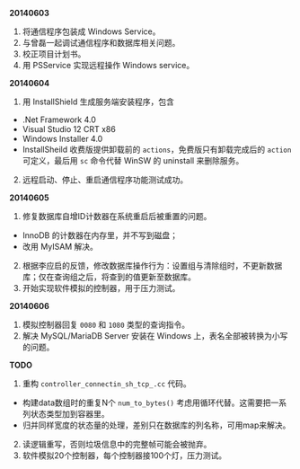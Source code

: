 **20140603**

1. 将通信程序包装成 Windows Service。
2. 与曾磊一起调试通信程序和数据库相关问题。
3. 校正项目计划书。
4. 用 PSService 实现远程操作 Windows service。

**20140604**

1. 用 InstallShield 生成服务端安装程序，包含
  - .Net Framework 4.0
  - Visual Studio 12 CRT x86
  - Windows Installer 4.0
  - InstallSheild 收费版提供卸载前的 `actions`，免费版只有卸载完成后的 `action` 可定义，最后用 `sc` 命令代替 WinSW 的 uninstall 来删除服务。
2. 远程启动、停止、重启通信程序功能测试成功。

**20140605**

1. 修复数据库自增ID计数器在系统重启后被重置的问题。
  - InnoDB 的计数器在内存里，并不写到磁盘；
  - 改用 MyISAM 解决。
2. 根据李应启的反馈，修改数据库操作行为：设置组与清除组时，不更新数据库；仅在查询组之后，将查到的值更新至数据库。
3. 开始实现软件模拟的控制器，用于压力测试。

**20140606**

1. 模拟控制器回复 `0080` 和 `1080` 类型的查询指令。
2. 解决 MySQL/MariaDB Server 安装在 Windows 上，表名全部被转换为小写的问题。

**TODO**

1. 重构 `controller_connectin_sh_tcp_.cc` 代码。
  - 构建data数组时的重复N个 `num_to_bytes()` 考虑用循环代替。这需要把一系列状态类型加到容器里。
  - 归并同样宽度的状态量的处理，差别只在数据库的列名称，可用map来解决。
2. 读逻辑重写，否则垃圾信息中的完整帧可能会被抛弃。
3. 软件模拟20个控制器，每个控制器接100个灯，压力测试。
